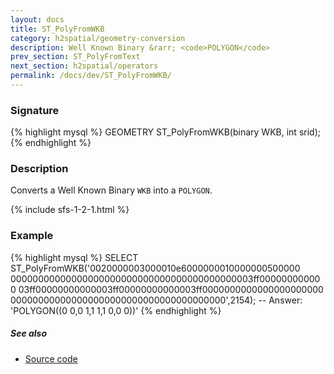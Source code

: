 ```yaml
---
layout: docs
title: ST_PolyFromWKB
category: h2spatial/geometry-conversion
description: Well Known Binary &rarr; <code>POLYGON</code>
prev_section: ST_PolyFromText
next_section: h2spatial/operators
permalink: /docs/dev/ST_PolyFromWKB/
---
```


### Signature

{% highlight mysql %}
GEOMETRY ST_PolyFromWKB(binary WKB, int srid);
{% endhighlight %}

### Description

Converts a Well Known Binary `WKB` into a `POLYGON`.

{% include sfs-1-2-1.html %}

### Example

{% highlight mysql %}
SELECT ST_PolyFromWKB('0020000003000010e6000000010000000500000
    00000000000000000000000000000000000000000003ff000000000000
    03ff00000000000003ff00000000000003ff0000000000000000000000
    000000000000000000000000000000000000000',2154);
-- Answer:  'POLYGON((0 0,0 1,1 1,1 0,0 0))'
{% endhighlight %}

##### See also

* <a href="https://github.com/irstv/H2GIS/blob/master/h2spatial/src/main/java/org/h2gis/h2spatial/internal/function/spatial/convert/ST_PolyFromWKB.java" target="_blank">Source code</a>
